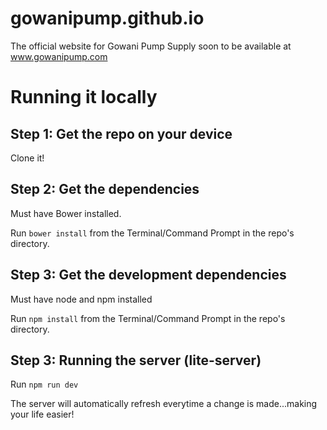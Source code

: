 # gowanipump.github.io
The official website for Gowani Pump Supply soon to be available at www.gowanipump.com

# Running it locally

## Step 1: Get the repo on your device

Clone it!

## Step 2: Get the dependencies

Must have Bower installed.

Run `bower install` from the Terminal/Command Prompt in the repo's directory.

## Step 3: Get the development dependencies

Must have node and npm installed

Run `npm install` from the Terminal/Command Prompt in the repo's directory.

## Step 3: Running the server (lite-server)

Run `npm run dev`

The server will automatically refresh everytime a change is made...making your life easier!

